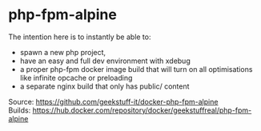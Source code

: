 # php-fpm-alpine


The intention here is to instantly be able to:
- spawn a new php project,
- have an easy and full dev environment with xdebug
- a proper php-fpm docker image build that will turn on all optimisations like infinite opcache or preloading
- a separate nginx build that only has public/ content

Source: https://github.com/geekstuff-it/docker-php-fpm-alpine  
Builds: https://hub.docker.com/repository/docker/geekstuffreal/php-fpm-alpine
